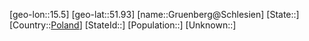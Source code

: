 ﻿---
location: [51.93,15.5]
type: City
tags:
- geo/City


SpocWebEntityId: 30618
isDeleted: false
confidential: public

---
[geo-lon::15.5]
[geo-lat::51.93]
[name::Gruenberg@Schlesien]
[State::]
[Country::[Poland](geo/Continent/Europe/Poland.md)]
[StateId::]
[Population::]
[Unknown::]

